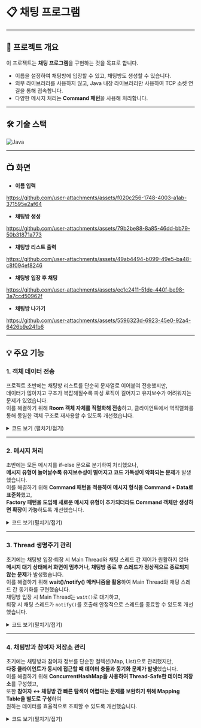# 📋 채팅 프로그램

---

## 📝 프로젝트 개요

이 프로젝트는 **채팅 프로그램**을 구현하는 것을 목표로 합니다.

- 이름을 설정하여 채팅방에 입장할 수 있고, 채팅방도 생성할 수 있습니다.
- 외부 라이브러리를 사용하지 않고, Java 내장 라이브러리만 사용하여 TCP 소켓 연결을 통해 접속합니다.
- 다양한 메시지 처리는 **Command 패턴**을 사용해 처리합니다.

---

## 🛠 기술 스택

![Java](https://img.shields.io/badge/java-005F0F?style=for-the-badge&logo=java&logoColor=white)

---

## 📺 화면

- **이름 입력**  

https://github.com/user-attachments/assets/f020c256-1748-4003-a1ab-371595e2af64

- **채팅방 생성**  

https://github.com/user-attachments/assets/79b2be88-8a85-46dd-bb79-50b31871a773

- **채팅방 리스트 출력**    

https://github.com/user-attachments/assets/49ab4494-b099-49e5-ba48-c8f094ef8246

- **채팅방 입장 후 채팅** 

https://github.com/user-attachments/assets/ec1c2411-51de-440f-be98-3a7ccd50962f

- **채팅방 나가기**  

https://github.com/user-attachments/assets/5596323d-6923-45e0-92a4-6426b9e24fb6

---

## 💡 주요 기능

### 1. 객체 데이터 전송

프로젝트 초반에는 채팅방 리스트를 단순히 문자열로 이어붙여 전송했지만,  
데이터가 많아지고 구조가 복잡해질수록 파싱 로직이 길어지고 유지보수가 어려워지는 문제가 있었습니다.  
이를 해결하기 위해 **Room 객체 자체를 직렬화해 전송**하고, 클라이언트에서 역직렬화를 통해 동일한 객체 구조로 재사용할 수 있도록 개선했습니다.

<details>
  <summary>코드 보기 (펼치기/접기)</summary>

Room Class

    /**
     * Room Dto
     */
    public class Room implements Serializable {
      private static final long serialVersionUID = 1L;
      ...
    }

 객체화 메소드
  
      private byte[] serializeRooms(List<Room> rooms) throws IOException {
        ByteArrayOutputStream byteArrayOutputStream = new ByteArrayOutputStream();
        ObjectOutputStream objectOutputStream = new ObjectOutputStream(byteArrayOutputStream);
        objectOutputStream.writeObject(rooms);
        objectOutputStream.flush();
      
        return byteArrayOutputStream.toByteArray();
      }

데이터 보내기
  
      dataOutputStream.writeUTF("ROOM_LIST");
      dataOutputStream.writeInt(roomsByteArray.length);
      dataOutputStream.write(roomsByteArray);
  

  

  [RoomListCommand 전체 코드](https://github.com/rooluDev/chatting-java/blob/main/server/src/command/RoomListCommand.java)
  </details>

---

### 2. 메시지 처리

  초반에는 모든 메시지를 if-else 문으로 분기하여 처리했으나,  
  **메시지 유형이 늘어날수록 유지보수성이 떨어지고 코드 가독성이 악화되는 문제**가 발생했습니다.  
  이를 해결하기 위해 **Command 패턴을 적용하여 메시지 형식을 Command + Data로 표준화**했고,  
  **Factory 패턴을 도입해 새로운 메시지 유형이 추가되더라도 Command 객체만 생성하면 확장이 가능**하도록 개선했습니다.

  <details>
   <summary>코드 보기(펼치기/접기)</summary>
   
  Server Socket Recevier
  
     // message 받기
     String receivedMessage = client.getDataInputStream().readUTF();
     // 메시지 파싱
     String receivedCommand = messageParser.parseCommand(receivedMessage);
     String receivedData = messageParser.parseData(receivedMessage);
     CommandType commandType = CommandType.fromString(receivedCommand);
     // 커맨드 실행
     Command command = commandFactory.createCommand(client, commandType);
     command.execute(receivedData);
   
   
  Command Factory
  
    
      /**
       * commandType에 맞는 Command 생성
       *
       * @param client data를 보낸 client
       * @param commandType commandType
       * @return command
       */
      public Command createCommand(Client client, CommandType commandType) {
          switch (commandType) {
              case CREATE_ROOM -> {
                  return new CreateRoomCommand(client);
              }
      ...
      
    
  
  Command Interface
  
    
      /**
       * Command Interface
       *
       * @param <T> data Type
       */
      public interface Command<T> {
          void execute(T data);
      }
    
  [Server Socket Receiver전체 코드](https://github.com/rooluDev/chatting-java/blob/main/server/src/socket/SocketReceiver.java)
  
  [Command Factory 전체 코드](https://github.com/rooluDev/chatting-java/blob/main/server/src/factory/CommandFactory.java)
  
  </details>

---
  
### 3. Thread 생명주기 관리
  
  초기에는 채팅방 입장·퇴장 시 Main Thread와 채팅 스레드 간 제어가 원활하지 않아  
  **메시지 대기 상태에서 화면이 멈추거나, 채팅방 종료 후 스레드가 정상적으로 종료되지 않는 문제**가 발생했습니다.  
  이를 해결하기 위해 **wait()/notify() 메커니즘을 활용**하여 Main Thread와 채팅 스레드 간 동기화를 구현했습니다.  
  채팅방 입장 시 Main Thread는 `wait()`로 대기하고,  
  퇴장 시 채팅 스레드가 `notify()`를 호출해 안정적으로 스레드를 종료할 수 있도록 개선했습니다.
  
  <details>
   <summary>코드 보기(펼치기/접기)</summary>
    
  채팅방 입장 시 Main wait
    
        public synchronized void createRoom() throws InterruptedException, IOException {
            Scanner scanner = new Scanner(System.in);
            System.out.print("채팅방 이름 입력: ");
            String roomName = scanner.nextLine();
            sendMessage("CREATE_ROOM " + roomName);
    
            this.wait();
        }
   

   채팅방 나갈 시 Thread stop & notify
   
       public synchronized void notifyToMain(){
            this.notify();
        }
   

  [ChattingService 전체 코드](https://github.com/rooluDev/chatting-java/blob/main/client/src/service/ChattingService.java)
  
  </details>

  
---

### 4. 채팅방과 참여자 저장소 관리

초기에는 채팅방과 참여자 정보를 단순한 컬렉션(Map, List)으로 관리했지만,  
**다중 클라이언트가 동시에 접근할 때 데이터 충돌과 동기화 문제가 발생**했습니다.  
이를 해결하기 위해 **ConcurrentHashMap을 사용하여 Thread-Safe한 데이터 저장소**를 구성했고,  
또한 **참여자 ↔ 채팅방 간 빠른 탐색이 어렵다는 문제를 보완하기 위해 Mapping Table을 별도로 구성**하여  
원하는 데이터를 효율적으로 조회할 수 있도록 개선했습니다.

  <details>
   <summary>코드 보기(펼치기/접기)</summary>
   
   RoomRepository 멤버변수
   
        // Room 관리 repo
        private final static ConcurrentHashMap<Long, Room> store = new ConcurrentHashMap<>();
        // 참여자 관리 repo
        private final static ConcurrentHashMap<Room, Set<Client>> participantMap = new ConcurrentHashMap<>();
        // client room mapping repo
        private final static ConcurrentHashMap<Client, Room> clientRoomMap = new ConcurrentHashMap<>();
       ...

  [RoomRepository 전체 코드](https://github.com/rooluDev/chatting-java/blob/main/server/src/repository/RoomRepository.java)
  </details>


